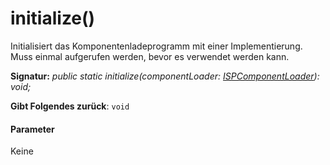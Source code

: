 # <a name="initialize"></a>initialize()




Initialisiert das Komponentenladeprogramm mit einer Implementierung. Muss einmal aufgerufen werden, bevor es verwendet werden kann.

**Signatur:** _public static initialize(componentLoader: [ISPComponentLoader](../sp-loader/ispcomponentloader.md)): void;_

**Gibt Folgendes zurück**: `void`





#### <a name="parameters"></a>Parameter
Keine


